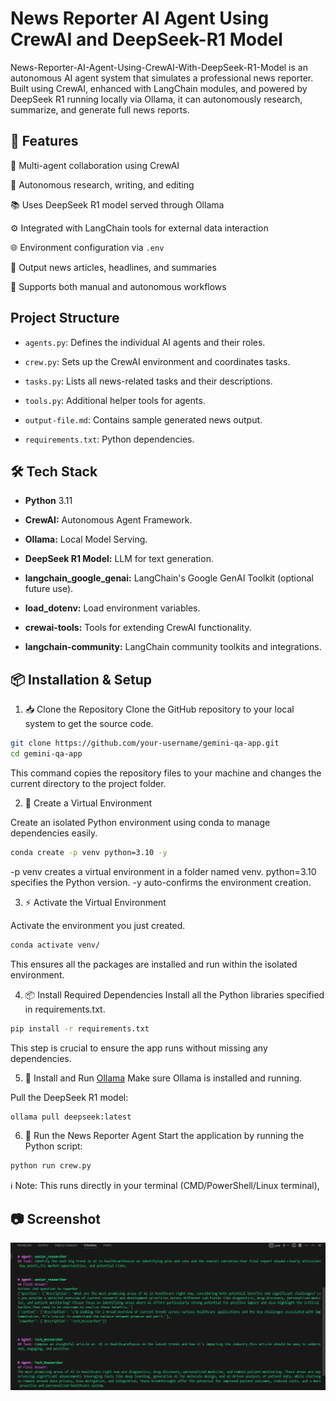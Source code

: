 
# News Reporter AI Agent Using CrewAI and DeepSeek-R1 Model

News-Reporter-AI-Agent-Using-CrewAI-With-DeepSeek-R1-Model is an autonomous AI agent system that simulates a professional news reporter.
Built using CrewAI, enhanced with LangChain modules, and powered by DeepSeek R1 running locally via Ollama, it can autonomously research, summarize, and generate full news reports.






## 🚀 Features
🧠 Multi-agent collaboration using CrewAI

🔎 Autonomous research, writing, and editing

📚 Uses DeepSeek R1 model served through Ollama

⚙️ Integrated with LangChain tools for external data interaction

🌐 Environment configuration via `.env`

📝 Output news articles, headlines, and summaries

🔄 Supports both manual and autonomous workflows




## Project Structure

- `agents.py`: Defines the individual AI agents and their roles.

- `crew.py`: Sets up the CrewAI environment and coordinates tasks.

- `tasks.py`: Lists all news-related tasks and their descriptions.

- `tools.py`: Additional helper tools for agents.

- `output-file.md`: Contains sample generated news output.

- `requirements.txt`: Python dependencies.
## 🛠️ Tech Stack

- **Python** 3.11

- **CrewAI:** Autonomous Agent Framework.
 
- **Ollama:** Local Model Serving.

- **DeepSeek R1 Model:** LLM for text generation.

- **langchain_google_genai:** LangChain's Google GenAI Toolkit (optional future use).

- **load_dotenv:** Load environment variables.

- **crewai-tools:**  Tools for extending CrewAI functionality.

- **langchain-community:** LangChain community toolkits and integrations.

## 📦 Installation & Setup


1. 📥 Clone the Repository
Clone the GitHub repository to your local system to get the source code.

```sh
git clone https://github.com/your-username/gemini-qa-app.git
cd gemini-qa-app

```

This command copies the repository files to your machine and changes the current directory to the project folder.

2. 🐍 Create a Virtual Environment

Create an isolated Python environment using conda to manage dependencies easily.
```sh
conda create -p venv python=3.10 -y
```
-p venv creates a virtual environment in a folder named venv.
python=3.10 specifies the Python version.
-y auto-confirms the environment creation.

3. ⚡ Activate the Virtual Environment

Activate the environment you just created.
```sh
conda activate venv/
```
This ensures all the packages are installed and run within the isolated environment.

4. 📦 Install Required Dependencies
Install all the Python libraries specified in requirements.txt.
```sh
pip install -r requirements.txt
```
This step is crucial to ensure the app runs without missing any dependencies.

5. 🐳 Install and Run [Ollama](https://ollama.ai/)
Make sure Ollama is installed and running.

Pull the DeepSeek R1 model:
```sh
ollama pull deepseek:latest
```

6. 🚀 Run the News Reporter Agent
Start the application by running the Python script:

```sh
python run crew.py
```
ℹ️ Note: This runs directly in your terminal (CMD/PowerShell/Linux terminal), 


## 📷 Screenshot

![App Screenshot](https://github.com/kjoseshalu/News-Reporter-AI-Agent-Using-CrewAI-With-DeepSeek-R1-Model/blob/main/Screenshot.png)



